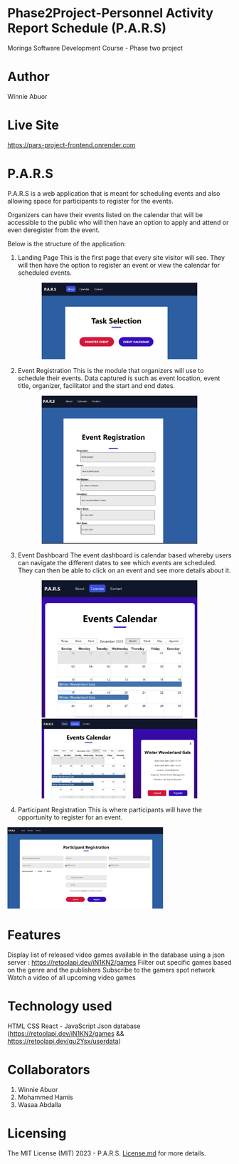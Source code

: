 # Phase2Project-Personnel Activity Report Schedule (P.A.R.S)
Moringa Software Development Course - Phase two project

# Author
Winnie Abuor

# Live Site

https://pars-project-frontend.onrender.com

# P.A.R.S
P.A.R.S is a web application that is meant for scheduling events and also allowing space for participants to register for the events.

Organizers can have their events listed on the calendar that will be accessible to the public who will then have an option to apply and attend or even deregister from the event.

Below is the structure of the application:

1. Landing Page
   This is the first page that every site visitor will see. They will then have the option to register an event or view the calendar for scheduled events.

<p align="center">
  <img src="./src/assets/Home.png" width="350" title="Landing Page">
<!--   <img src="./.png" width="350" alt="accessibility text"> -->
</p>

2. Event Registration
   This is the module that organizers will use to schedule their events. Data captured is such as event location, event title, organizer, facilitator and the start and end dates.

<p align="center">
  <img src="./src/assets/EventRegistration.png" width="350" title="hover text">
</p>

3. Event Dashboard
   The event dashboard is calendar based whereby users can navigate the different dates to see which events are scheduled. They can then be able to click on an event and see more details about it.

<p align="center">
  <img src="./src/assets/CalendarPage.png" width="350" title="hover text">
  <img src="./src/assets/CalendarPageDetails.png" width="350" alt="accessibility text">
<!--   <img src="./UserReg.png" width="350" alt="accessibility text"> -->
</p>

4. Participant Registration
   This is where participants will have the opportunity to register for an event.

   <p align="center">
  <img src="./src/assets/ParticipantRegistration.png" width="350" title="event dashboard">
</p>

# Features
Display list of released video games available in the database using a json server : https://retoolapi.dev/iN1KN2/games
Fiilter out specific games based on the genre and the publishers
Subscribe to the gamers spot network
Watch a video of all upcoming video games

# Technology used
HTML
CSS
React - JavaScript
Json database (https://retoolapi.dev/iN1KN2/games && https://retoolapi.dev/qu2Ysx/userdata)

# Collaborators
1. Winnie Abuor
2. Mohammed Hamis
3. Wasaa Abdalla

# Licensing
The MIT License (MIT) 2023 - P.A.R.S. <a href="./License.md" >License.md</a> for more details.

